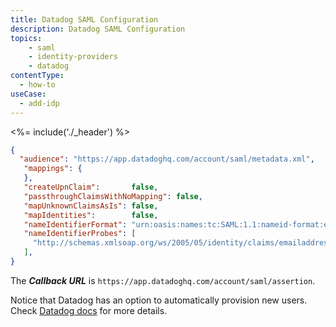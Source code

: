 ```yaml
---
title: Datadog SAML Configuration
description: Datadog SAML Configuration
topics:
    - saml
    - identity-providers
    - datadog
contentType:
  - how-to
useCase:
  - add-idp
---
```


<%= include('./_header') %>

```json
{
  "audience": "https://app.datadoghq.com/account/saml/metadata.xml",
   "mappings": {
   },
   "createUpnClaim":       false,
   "passthroughClaimsWithNoMapping": false,
   "mapUnknownClaimsAsIs": false,
   "mapIdentities":        false,
   "nameIdentifierFormat": "urn:oasis:names:tc:SAML:1.1:nameid-format:emailAddress",
   "nameIdentifierProbes": [
     "http://schemas.xmlsoap.org/ws/2005/05/identity/claims/emailaddress",
   ],
}
```

The **<dfn data-key="callback">Callback URL</dfn>** is `https://app.datadoghq.com/account/saml/assertion`.

Notice that Datadog has an option to automatically provision new users. Check [Datadog docs](http://docs.datadoghq.com/guides/saml/) for more details.
